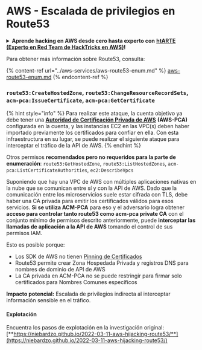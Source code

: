 # AWS - Escalada de privilegios en Route53

<details>

<summary><strong>Aprende hacking en AWS desde cero hasta experto con</strong> <a href="https://training.hacktricks.xyz/courses/arte"><strong>htARTE (Experto en Red Team de HackTricks en AWS)</strong></a><strong>!</strong></summary>

Otras formas de apoyar a HackTricks:

* Si deseas ver tu **empresa anunciada en HackTricks** o **descargar HackTricks en PDF** ¡Consulta los [**PLANES DE SUSCRIPCIÓN**](https://github.com/sponsors/carlospolop)!
* Obtén la [**merchandising oficial de PEASS & HackTricks**](https://peass.creator-spring.com)
* Descubre [**La Familia PEASS**](https://opensea.io/collection/the-peass-family), nuestra colección exclusiva de [**NFTs**](https://opensea.io/collection/the-peass-family)
* **Únete al** 💬 [**grupo de Discord**](https://discord.gg/hRep4RUj7f) o al [**grupo de telegram**](https://t.me/peass) o **síguenos** en **Twitter** 🐦 [**@hacktricks_live**](https://twitter.com/hacktricks_live)**.**
* **Comparte tus trucos de hacking enviando PRs a los repositorios de** [**HackTricks**](https://github.com/carlospolop/hacktricks) y [**HackTricks Cloud**](https://github.com/carlospolop/hacktricks-cloud).

</details>

Para obtener más información sobre Route53, consulta:

{% content-ref url="../aws-services/aws-route53-enum.md" %}
[aws-route53-enum.md](../aws-services/aws-route53-enum.md)
{% endcontent-ref %}

### `route53:CreateHostedZone`, `route53:ChangeResourceRecordSets`, `acm-pca:IssueCertificate`, `acm-pca:GetCertificate`

{% hint style="info" %}
Para realizar este ataque, la cuenta objetivo ya debe tener una [**Autoridad de Certificación Privada de AWS**](https://aws.amazon.com/certificate-manager/private-certificate-authority/) **(AWS-PCA)** configurada en la cuenta, y las instancias EC2 en las VPC(s) deben haber importado previamente los certificados para confiar en ella. Con esta infraestructura en su lugar, se puede realizar el siguiente ataque para interceptar el tráfico de la API de AWS.
{% endhint %}

Otros permisos **recomendados pero no requeridos para la parte de enumeración**: `route53:GetHostedZone`, `route53:ListHostedZones`, `acm-pca:ListCertificateAuthorities`, `ec2:DescribeVpcs`

Suponiendo que hay una VPC de AWS con múltiples aplicaciones nativas en la nube que se comunican entre sí y con la API de AWS. Dado que la comunicación entre los microservicios suele estar cifrada con TLS, debe haber una CA privada para emitir los certificados válidos para esos servicios. **Si se utiliza ACM-PCA** para eso y el adversario logra obtener **acceso para controlar tanto route53 como acm-pca private CA** con el conjunto mínimo de permisos descrito anteriormente, puede **interceptar las llamadas de aplicación a la API de AWS** tomando el control de sus permisos IAM.

Esto es posible porque:

* Los SDK de AWS no tienen [Pinning de Certificados](https://www.digicert.com/blog/certificate-pinning-what-is-certificate-pinning)
* Route53 permite crear Zona Hospedada Privada y registros DNS para nombres de dominio de API de AWS
* La CA privada en ACM-PCA no se puede restringir para firmar solo certificados para Nombres Comunes específicos

**Impacto potencial:** Escalada de privilegios indirecta al interceptar información sensible en el tráfico.

#### Explotación <a href="#discovery" id="discovery"></a>

Encuentra los pasos de explotación en la investigación original: [**https://niebardzo.github.io/2022-03-11-aws-hijacking-route53/**](https://niebardzo.github.io/2022-03-11-aws-hijacking-route53/)
